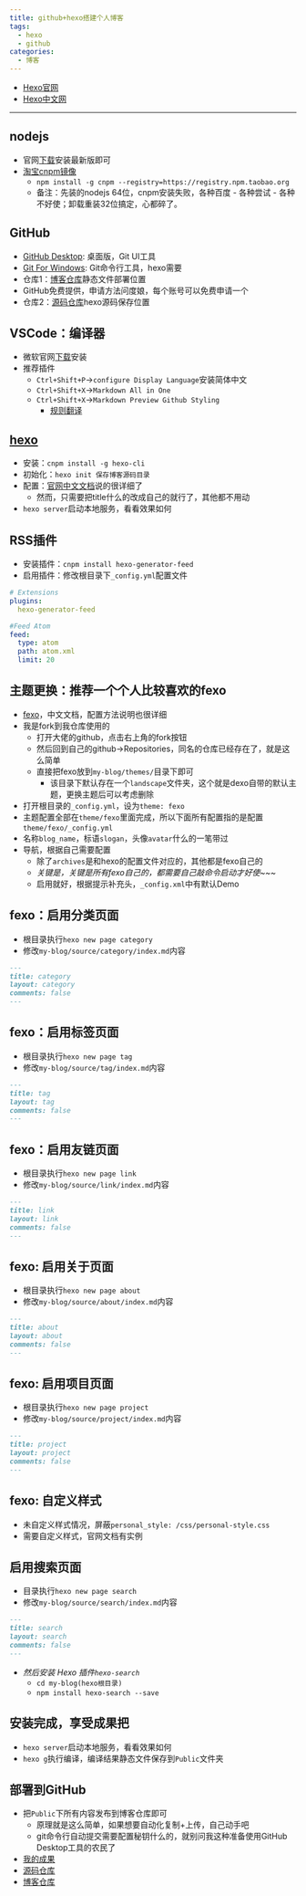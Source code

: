 ```yaml
---
title: github+hexo搭建个人博客
tags: 
  - hexo
  - github 
categories: 
  - 博客
---
```


+ [Hexo官网](https://hexo.io/)
+ [Hexo中文网](https://hexo.io/zh-cn/docs/)

- - -

## nodejs

+ 官网[下载](http://nodejs.cn/download/ "中文网")安装最新版即可
+ [淘宝cnpm镜像](https://npm.taobao.org/)
  + `npm install -g cnpm --registry=https://registry.npm.taobao.org`
  + 备注：先装的nodejs 64位，cnpm安装失败，各种百度 - 各种尝试 - 各种不好使；卸载重装32位搞定，心都碎了。

## GitHub

+ [GitHub Desktop](https://desktop.github.com/): 桌面版，Git UI工具
+ [Git For Windows](https://gitforwindows.org/): Git命令行工具，hexo需要
+ 仓库1：[博客仓库](https://github.com/fxliu/fxliu.github.io "静态文件")静态文件部署位置
+ GitHub免费提供，申请方法问度娘，每个账号可以免费申请一个
+ 仓库2：[源码仓库](https://github.com/fxliu/hexo)hexo源码保存位置

## VSCode：编译器

+ 微软官网[下载](https://code.visualstudio.com/)安装
+ 推荐插件
  + `Ctrl+Shift+P`->`configure Display Language`安装简体中文
  + `Ctrl+Shift+X`->`Markdown All in One`
  + `Ctrl+Shift+X`->`Markdown Preview Github Styling`
    + [规则翻译](https://www.jianshu.com/p/51523a1c6fe1)

## [hexo](https://hexo.io/zh-cn/docs/)

+ 安装：`cnpm install -g hexo-cli`
+ 初始化：`hexo init 保存博客源码目录`
+ 配置：[官网中文文档](https://hexo.io/zh-cn/docs/configuration)说的很详细了
  + 然而，只需要把title什么的改成自己的就行了，其他都不用动
+ `hexo server`启动本地服务，看看效果如何

## RSS插件

+ 安装插件：`cnpm install hexo-generator-feed`
+ 启用插件：修改根目录下`_config.yml`配置文件

```yml
# Extensions
plugins:
  hexo-generator-feed

#Feed Atom
feed:
  type: atom
  path: atom.xml
  limit: 20
```

## 主题更换：推荐一个个人比较喜欢的fexo

+ [fexo](https://github.com/forsigner/fexo)，中文文档，配置方法说明也很详细
+ 我是fork到我仓库使用的
  + 打开大佬的github，点击右上角的fork按钮
  + 然后回到自己的github->Repositories，同名的仓库已经存在了，就是这么简单
  + 直接把fexo放到`my-blog/themes/`目录下即可
    + 该目录下默认存在一个`landscape`文件夹，这个就是dexo自带的默认主题，更换主题后可以考虑删除
+ 打开根目录的`_config.yml`，设为`theme: fexo`
+ 主题配置全部在`theme/fexo`里面完成，所以下面所有配置指的是配置`theme/fexo/_config.yml`
+ 名称`blog_name`，标语`slogan`，头像`avatar`什么的一笔带过
+ 导航，根据自己需要配置
  + 除了`archives`是和hexo的配置文件对应的，其他都是fexo自己的
  + *关键是，关键是所有fexo自己的，都需要自己敲命令启动才好使~~~*
  + 启用就好，根据提示补充头，`_config.xml`中有默认Demo

## fexo：启用分类页面

+ 根目录执行`hexo new page category`
+ 修改`my-blog/source/category/index.md`内容

```md
---
title: category
layout: category
comments: false
---
```

## fexo：启用标签页面

+ 根目录执行`hexo new page tag`
+ 修改`my-blog/source/tag/index.md`内容

```md
---
title: tag
layout: tag
comments: false
---
```

## fexo：启用友链页面

+ 根目录执行`hexo new page link`
+ 修改`my-blog/source/link/index.md`内容

```md
---
title: link
layout: link
comments: false
---
```

## fexo: 启用关于页面

+ 根目录执行`hexo new page about`
+ 修改`my-blog/source/about/index.md`内容

```md
---
title: about
layout: about
comments: false
---
```

## fexo: 启用项目页面

+ 根目录执行`hexo new page project`
+ 修改`my-blog/source/project/index.md`内容

```md
---
title: project
layout: project
comments: false
---
```

## fexo: 自定义样式

+ 未自定义样式情况，屏蔽`personal_style: /css/personal-style.css`
+ 需要自定义样式，官网文档有实例

## 启用搜索页面

+ 目录执行`hexo new page search`
+ 修改`my-blog/source/search/index.md`内容

```md
---
title: search
layout: search
comments: false
---
```

+ *然后安装 Hexo 插件`hexo-search`*
  + `cd my-blog(hexo根目录)`
  + `npm install hexo-search --save`

## 安装完成，享受成果把

+ `hexo server`启动本地服务，看看效果如何
+ `hexo g`执行编译，编译结果静态文件保存到`Public`文件夹

## 部署到GitHub

+ 把`Public`下所有内容发布到博客仓库即可
  + 原理就是这么简单，如果想要自动化复制+上传，自己动手吧
  + git命令行自动提交需要配置秘钥什么的，就别问我这种准备使用GitHub Desktop工具的农民了
+ [我的成果](https://fxliu.github.io/)
+ [源码仓库](https://github.com/fxliu/hexo)
+ [博客仓库](https://github.com/fxliu/fxliu.github.io)
